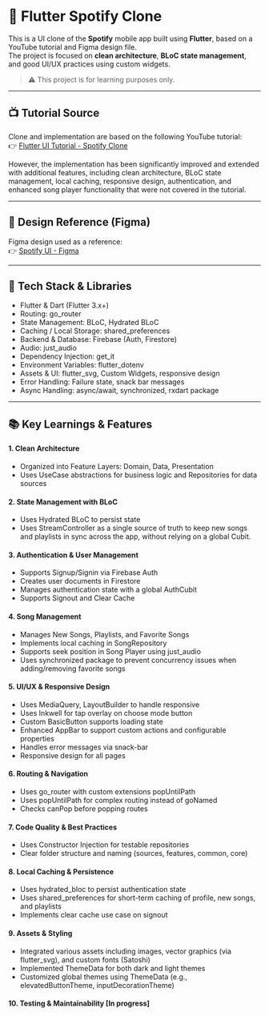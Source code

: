 # 🎵 Flutter Spotify Clone

This is a UI clone of the **Spotify** mobile app built using **Flutter**, based on a YouTube tutorial and Figma design file.  
The project is focused on **clean architecture**, **BLoC state management**, and good UI/UX practices using custom widgets.

> ⚠️ This project is for learning purposes only.

---

## 📺 Tutorial Source

Clone and implementation are based on the following YouTube tutorial:  
👉 [Flutter UI Tutorial - Spotify Clone](https://www.youtube.com/watch?v=4TFbXepOjLI&t=5941s)

However, the implementation has been significantly improved and extended with additional features, including clean architecture, BLoC state management, local caching, responsive design, authentication, and enhanced song player functionality that were not covered in the tutorial.

---

## 🎨 Design Reference (Figma)

Figma design used as a reference:  
👉 [Spotify UI - Figma](https://www.figma.com/design/RSDzrYPq3Vz2Jjw0TovCZO/Spotify?node-id=0-1&t=WfUjrDjUpPfJ5Gb7-1)

---

## 🚀 Tech Stack & Libraries

- Flutter & Dart (Flutter 3.x+)
- Routing: go_router
- State Management: BLoC, Hydrated BLoC
- Caching / Local Storage: shared_preferences
- Backend & Database: Firebase (Auth, Firestore)
- Audio: just_audio
- Dependency Injection: get_it
- Environment Variables: flutter_dotenv
- Assets & UI: flutter_svg, Custom Widgets, responsive design
- Error Handling: Failure state, snack bar messages
- Async Handling: async/await, synchronized, rxdart package

---

## 📚 Key Learnings & Features

#### 1. Clean Architecture

- Organized into Feature Layers: Domain, Data, Presentation
- Uses UseCase abstractions for business logic and Repositories for data sources

#### 2. State Management with BLoC

- Uses Hydrated BLoC to persist state
- Uses StreamController as a single source of truth to keep new songs and playlists in sync across the app, without relying on a global Cubit.

#### 3. Authentication & User Management

- Supports Signup/Signin via Firebase Auth
- Creates user documents in Firestore
- Manages authentication state with a global AuthCubit
- Supports Signout and Clear Cache

#### 4. Song Management

- Manages New Songs, Playlists, and Favorite Songs
- Implements local caching in SongRepository
- Supports seek position in Song Player using just_audio
- Uses synchronized package to prevent concurrency issues when adding/removing favorite songs

#### 5. UI/UX & Responsive Design

- Uses MediaQuery, LayoutBuilder to handle responsive
- Uses Inkwell for tap overlay on choose mode button
- Custom BasicButton supports loading state
- Enhanced AppBar to support custom actions and configurable properties
- Handles error messages via snack-bar
- Responsive design for all pages

#### 6. Routing & Navigation

- Uses go_router with custom extensions popUntilPath
- Uses popUntilPath for complex routing instead of goNamed
- Checks canPop before popping routes

#### 7. Code Quality & Best Practices

- Uses Constructor Injection for testable repositories
- Clear folder structure and naming (sources, features, common, core)

#### 8. Local Caching & Persistence

- Uses hydrated_bloc to persist authentication state
- Uses shared_preferences for short-term caching of profile, new songs, and playlists
- Implements clear cache use case on signout

#### 9. Assets & Styling

- Integrated various assets including images, vector graphics (via flutter_svg), and custom fonts (Satoshi)
- Implemented ThemeData for both dark and light themes
- Customized global themes using ThemeData (e.g., elevatedButtonTheme, inputDecorationTheme)

#### 10. Testing & Maintainability [In progress]
